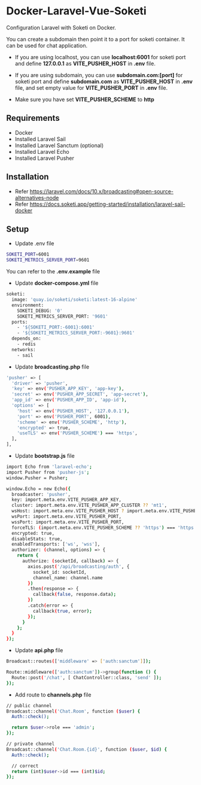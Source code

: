 # Docker-Laravel-Vue-Soketi

Configuration Laravel with Soketi on Docker.

You can create a subdomain then point it to a port for soketi container. It can be used for chat application.

- If you are using localhost, you can use **localhost:6001** for soketi port and define **127.0.0.1** as **VITE_PUSHER_HOST** in **.env** file.

- If you are using subdomain, you can use **subdomain.com:[port]** for soketi port and define **subdomain.com** as **VITE_PUSHER_HOST** in **.env** file, and set empty value for **VITE_PUSHER_PORT** in **.env** file.

- Make sure you have set **VITE_PUSHER_SCHEME** to **http**

## Requirements
- Docker
- Installed Laravel Sail
- Installed Laravel Sanctum (optional)
- Installed Laravel Echo
- Installed Laravel Pusher


## Installation
- Refer https://laravel.com/docs/10.x/broadcasting#open-source-alternatives-node
- Refer https://docs.soketi.app/getting-started/installation/laravel-sail-docker


## Setup
- Update .env file
```bash
SOKETI_PORT=6001
SOKETI_METRICS_SERVER_PORT=9601
```
You can refer to the **.env.example** file

- Update **docker-compose.yml** file
```bash
soketi:
  image: 'quay.io/soketi/soketi:latest-16-alpine'
  environment:
    SOKETI_DEBUG: '0'
    SOKETI_METRICS_SERVER_PORT: '9601'
  ports:
    - '${SOKETI_PORT:-6001}:6001'
    - '${SOKETI_METRICS_SERVER_PORT:-9601}:9601'
  depends_on:
    - redis
  networks:
    - sail
```

- Update **broadcasting.php** file
```bash
'pusher' => [
  'driver' => 'pusher',
  'key' => env('PUSHER_APP_KEY', 'app-key'),
  'secret' => env('PUSHER_APP_SECRET', 'app-secret'),
  'app_id' => env('PUSHER_APP_ID', 'app-id'),
  'options' => [
    'host' => env('PUSHER_HOST', '127.0.0.1'),
    'port' => env('PUSHER_PORT', 6001),
    'scheme' => env('PUSHER_SCHEME', 'http'),
    'encrypted' => true,
    'useTLS' => env('PUSHER_SCHEME') === 'https',
  ],
],
```

- Update **bootstrap.js** file
```bash
import Echo from 'laravel-echo';
import Pusher from 'pusher-js';
window.Pusher = Pusher;

window.Echo = new Echo({
  broadcaster: 'pusher',
  key: import.meta.env.VITE_PUSHER_APP_KEY,
  cluster: import.meta.env.VITE_PUSHER_APP_CLUSTER ?? 'mt1',
  wsHost: import.meta.env.VITE_PUSHER_HOST ? import.meta.env.VITE_PUSHER_HOST : `ws-${import.meta.env.VITE_PUSHER_APP_CLUSTER}.pusher.com`,
  wsPort: import.meta.env.VITE_PUSHER_PORT,
  wssPort: import.meta.env.VITE_PUSHER_PORT,
  forceTLS: (import.meta.env.VITE_PUSHER_SCHEME ?? 'https') === 'https',
  encrypted: true,
  disableStats: true,
  enabledTransports: ['ws', 'wss'],
  authorizer: (channel, options) => {
    return {
      authorize: (socketId, callback) => {
        axios.post('/api/broadcasting/auth', {
          socket_id: socketId,
          channel_name: channel.name
        })
        .then(response => {
          callback(false, response.data);
        })
        .catch(error => {
          callback(true, error);
        });
      }
    };
  }
});
```

- Update **api.php** file
```bash
Broadcast::routes(['middleware' => ['auth:sanctum']]);

Route::middleware(['auth:sanctum'])->group(function () {
  Route::post('/chat', [ ChatController::class, 'send' ]);
});
```

- Add route to **channels.php** file
```bash
// public channel
Broadcast::channel('Chat.Room', function ($user) {
  Auth::check();

  return $user->role === 'admin';
});

// private channel
Broadcast::channel('Chat.Room.{id}', function ($user, $id) {
  Auth::check();

  // correct
  return (int)$user->id === (int)$id;
});
```